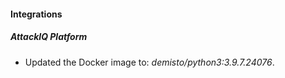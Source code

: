 #### Integrations
##### AttackIQ Platform
- Updated the Docker image to: *demisto/python3:3.9.7.24076*.
